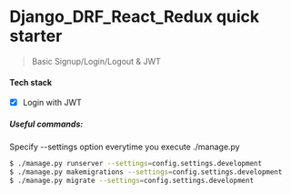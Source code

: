 # Django_DRF_React_Redux quick starter



> Basic Signup/Login/Logout & JWT

#### Tech stack
* [x] Login with JWT

##### Useful commands:

Specify --settings option everytime you execute ./manage.py
```bash
$ ./manage.py runserver --settings=config.settings.development
$ ./manage.py makemigrations --settings=config.settings.development
$ ./manage.py migrate --settings=config.settings.development

```

